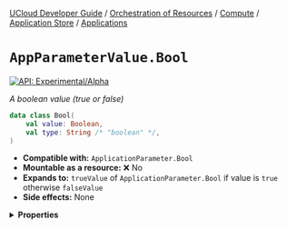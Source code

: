 [UCloud Developer Guide](/docs/developer-guide/README.md) / [Orchestration of Resources](/docs/developer-guide/orchestration/README.md) / [Compute](/docs/developer-guide/orchestration/compute/README.md) / [Application Store](/docs/developer-guide/orchestration/compute/appstore/README.md) / [Applications](/docs/developer-guide/orchestration/compute/appstore/apps.md)

# `AppParameterValue.Bool`


[![API: Experimental/Alpha](https://img.shields.io/static/v1?label=API&message=Experimental/Alpha&color=orange&style=flat-square)](/docs/developer-guide/core/api-conventions.md)


_A boolean value (true or false)_

```kotlin
data class Bool(
    val value: Boolean,
    val type: String /* "boolean" */,
)
```
- __Compatible with:__ `ApplicationParameter.Bool`
- __Mountable as a resource:__ ❌ No
- __Expands to:__ `trueValue` of `ApplicationParameter.Bool` if value is `true` otherwise `falseValue`
- __Side effects:__ None

<details>
<summary>
<b>Properties</b>
</summary>

<details>
<summary>
<code>value</code>: <code><code><a href='https://kotlinlang.org/api/latest/jvm/stdlib/kotlin/-boolean/'>Boolean</a></code></code>
</summary>





</details>

<details>
<summary>
<code>type</code>: <code><code>String /* "boolean" */</code></code> The type discriminator
</summary>

[![API: Stable](https://img.shields.io/static/v1?label=API&message=Stable&color=green&style=flat-square)](/docs/developer-guide/core/api-conventions.md)




</details>



</details>


